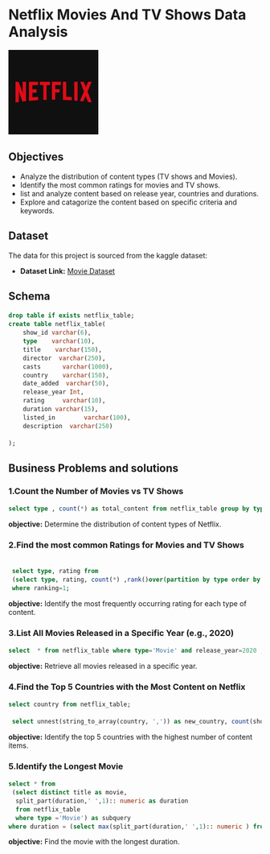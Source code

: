# Netflix Movies And TV Shows Data Analysis
![Netflix logo](https://github.com/Nithish-712/Netflix_SQL_Project/blob/main/logo.jpeg)

## Objectives


-  Analyze the distribution of content types (TV shows and Movies).
- Identify the most common ratings for movies and TV shows.
- list and analyze content based on release year, countries and durations.
- Explore and catagorize the content based on specific criteria and keywords.


## Dataset
The data for this project is sourced from the kaggle dataset:

- **Dataset Link:** [Movie Dataset](https://www.kaggle.com/datasets/shivamb/netflix-shows?resource=download)

## Schema

```  Sql
drop table if exists netflix_table;
create table netflix_table(
	show_id varchar(6),
	type    varchar(10),
	title    varchar(150),
	director  varchar(250),
	casts      varchar(1000),
	country    varchar(150),
	date_added  varchar(50),
	release_year Int,
	rating	   varchar(10),
	duration varchar(15),
	listed_in        varchar(100),
	description  varchar(250)

);
```

## Business Problems and solutions
### 1.Count the Number of Movies vs TV Shows
```sql
select type , count(*) as total_content from netflix_table group by type;
```
**objective:** Determine the distribution of content types of Netflix.

### 2.Find the most common Ratings for Movies and TV Shows
```sql

 select type, rating from  
 (select type, rating, count(*) ,rank()over(partition by type order by count(*) desc) as ranking from netflix_table group by 1,2) as c
 where ranking=1;
```
**objective:** Identify the most frequently occurring rating for each type of content.
### 3.List All Movies Released in a Specific Year (e.g., 2020)
```sql
select  * from netflix_table where type='Movie' and release_year=2020 ;
```
**objective:** Retrieve all movies released in a specific year.
### 4.Find the Top 5 Countries with the Most Content on Netflix
```sql
select country from netflix_table;

 select unnest(string_to_array(country, ',')) as new_country, count(show_id) from netflix_table group by 1  order by 2 desc limit 5;
```
**objective:** Identify the top 5 countries with the highest number of content items.
### 5.Identify the Longest Movie
```sql
select * from 
 (select distinct title as movie,
  split_part(duration,' ',1):: numeric as duration 
  from netflix_table
  where type ='Movie') as subquery
where duration = (select max(split_part(duration,' ',1):: numeric ) from netflix_table)
```
**objective:** Find the movie with the longest duration.
